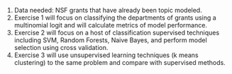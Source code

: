 1. Data needed: NSF grants that have already been topic modeled.
2. Exercise 1 will focus on classifying the departments of grants using a multinomial logit and will calculate metrics of model performance.
3. Exercise 2 will focus on a host of classification supervised techniques including SVM, Random Forests, Naive Bayes, and perform model selection using cross validation.
4. Exercise 3 will use unsupervised learning techniques (k means clustering) to the same problem and compare with supervised methods.
